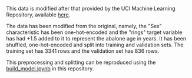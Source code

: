 This data is modified after that provided by the UCI Machine Learning Repository, available [here](https://archive.ics.uci.edu/ml/datasets/abalone).

The data has been modified from the original, namely, the "Sex" characteristic has been one-hot-encoded and the "rings" target variable has had +1.5 added to it to represent the abalone age in years. It has been shuffled, one-hot-encoded and split into training and validation sets. The training set has 3341 rows and the validation set has 836 rows.

This preprocessing and splitting can be reproduced using the [build_model.ipynb](../deploy-with-flask/build_model.ipynb) in this repository.
